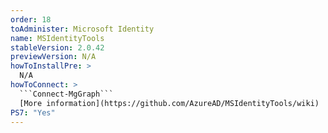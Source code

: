 ```yaml
---
order: 18
toAdminister: Microsoft Identity
name: MSIdentityTools
stableVersion: 2.0.42
previewVersion: N/A
howToInstallPre: >
  N/A
howToConnect: >
  ```Connect-MgGraph```
  [More information](https://github.com/AzureAD/MSIdentityTools/wiki)
PS7: "Yes"
---
```

